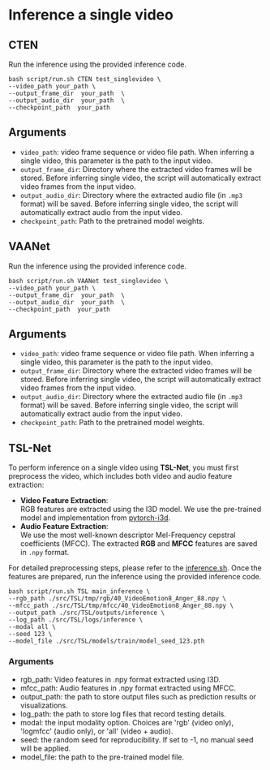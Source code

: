 # Inference a single video

## CTEN
Run the inference using the provided inference code.
```
bash script/run.sh CTEN test_singlevideo \
--video_path your_path \
--output_frame_dir  your_path  \
--output_audio_dir  your_path  \
--checkpoint_path  your_path
```

## Arguments
- `video_path`: video frame sequence or video file path. When inferring a single video, this parameter is the path to the input video.
- `output_frame_dir`: Directory where the extracted video frames will be stored. Before inferring single video, the script will automatically extract video frames from the input video.
- `output_audio_dir`: Directory where the extracted audio file (in `.mp3` format) will be saved. Before inferring single video, the script will automatically extract audio from the input video.
- `checkpoint_path`: Path to the pretrained model weights.

## VAANet
Run the inference using the provided inference code.
```
bash script/run.sh VAANet test_singlevideo \
--video_path your_path \
--output_frame_dir  your_path  \
--output_audio_dir  your_path  \
--checkpoint_path  your_path
```

## Arguments
- `video_path`: video frame sequence or video file path. When inferring a single video, this parameter is the path to the input video.
- `output_frame_dir`: Directory where the extracted video frames will be stored. Before inferring single video, the script will automatically extract video frames from the input video.
- `output_audio_dir`: Directory where the extracted audio file (in `.mp3` format) will be saved. Before inferring single video, the script will automatically extract audio from the input video.
- `checkpoint_path`: Path to the pretrained model weights.

## TSL-Net
To perform inference on a single video using **TSL-Net**, you must first preprocess the video, which includes both video and audio feature extraction:
- **Video Feature Extraction**:  
  RGB features are extracted using the I3D model. We use the pre-trained model and implementation from [pytorch-i3d](https://github.com/piergiaj/pytorch-i3d).
- **Audio Feature Extraction**:  
  We use the most well-known descriptor Mel-Frequency cepstral coefficients (MFCC).
The extracted **RGB** and **MFCC** features are saved in `.npy` format.

For detailed preprocessing steps, please refer to the [inference.sh](../../src/TSL/inference.sh).
Once the features are prepared, run the inference using the provided inference code.

```
bash script/run.sh TSL main_inference \
--rgb_path ./src/TSL/tmp/rgb/40_VideoEmotion8_Anger_88.npy \
--mfcc_path ./src/TSL/tmp/mfcc/40_VideoEmotion8_Anger_88.npy \
--output_path ./src/TSL/outputs/inference \
--log_path ./src/TSL/logs/inference \
--modal all \
--seed 123 \
--model_file ./src/TSL/models/train/model_seed_123.pth
```

### Arguments
- rgb_path: Video features in .npy format extracted using I3D.
- mfcc_path: Audio features in .npy format extracted using MFCC.
- output_path: the path to store output files such as prediction results or visualizations.
- log_path: the path to store log files that record testing details.
- modal: the input modality option. Choices are 'rgb' (video only), 'logmfcc' (audio only), or 'all' (video + audio).
- seed: the random seed for reproducibility. If set to -1, no manual seed will be applied.
- model_file: the path to the pre-trained model file.




